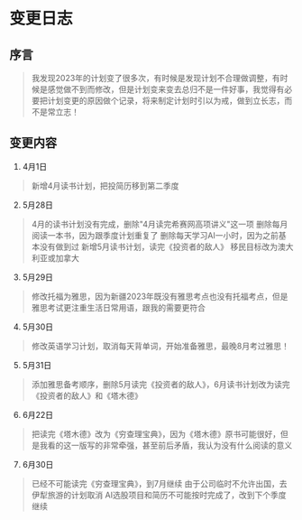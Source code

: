 # 变更日志
## 序言
> 我发现2023年的计划变了很多次，有时候是发现计划不合理做调整，有时候是感觉做不到而修改，但是计划变来变去总归不是一件好事，我觉得有必要把计划变更的原因做个记录，将来制定计划时引以为戒，做到立长志，而不是常立志！

## 变更内容
1. 4月1日
> 新增4月读书计划，把投简历移到第二季度

2. 5月28日
> 4月的读书计划没有完成，删除"4月读完希赛网高项讲义"这一项
> 删除每月阅读一本书，因为跟季度计划重复了
> 删除每天学习AI一小时，因为之前基本没有做到过
> 新增5月读书计划，读完《投资者的敌人》
> 移民目标改为澳大利亚或加拿大

3. 5月29日
> 修改托福为雅思，因为新疆2023年既没有雅思考点也没有托福考点，但是雅思考试更注重生活日常用语，跟我的需要更符合

4. 5月30日 
> 修改英语学习计划，取消每天背单词，开始准备雅思，最晚8月考过雅思！

5. 5月31日
> 添加雅思备考顺序，删除5月读完《投资者的敌人》，6月读书计划改为读完《投资者的敌人》和《塔木德》

6. 6月22日
> 把读完《塔木德》改为《穷查理宝典》，因为《塔木德》原书可能很好，但是我看的这一版写的非常牵强，甚至前后矛盾，我认为没有什么阅读的意义

7. 6月30日
> 已经不可能读完《穷查理宝典》，到7月继续
> 由于公司临时不允许出国，去伊犁旅游的计划取消
> AI选股项目和简历不可能按时完成了，改到下个季度继续